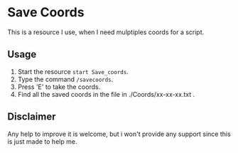 # Save Coords

This is a resource I use, when I need mulptiples coords for a script.

## Usage

1. Start the resource `start Save_coords`.
2. Type the command `/savecoords`.
3. Press 'E' to take the coords.
4. Find all the saved coords in the file in ./Coords/xx-xx-xx.txt .

## Disclaimer

Any help to improve it is welcome, but i won't provide any support since this is just made to help me.
